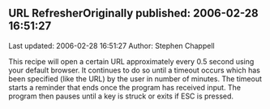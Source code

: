 ## URL RefresherOriginally published: 2006-02-28 16:51:27 
Last updated: 2006-02-28 16:51:27 
Author: Stephen Chappell 
 
This recipe will open a certain URL approximately every 0.5 second using your default browser. It continues to do so until a timeout occurs which has been specified (like the URL) by the user in number of minutes. The timeout starts a reminder that ends once the program has received input. The program then pauses until a key is struck or exits if ESC is pressed.